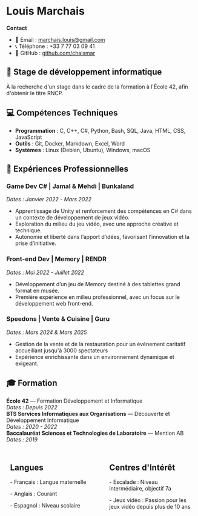 # Louis Marchais

**Contact**  
- 📧 Email : marchais.louis@gmail.com  
- 📞 Téléphone : +33 7 77 03 09 41  
- 🐙 GitHub : [github.com/chaismar](https://github.com/chaismar)
## 🎯 Stage de développement informatique
À la recherche d'un stage dans le cadre de la formation à l'École 42, afin d'obtenir le titre RNCP. 
## 💻 Compétences Techniques
- **Programmation** : C, C++, C#, Python, Bash, SQL, Java, HTML, CSS, JavaScript  
- **Outils** : Git, Docker, Markdown, Excel, Word  
- **Systèmes** : Linux (Debian, Ubuntu), Windows, macOS
## 🧠 Expériences Professionnelles
### Game Dev C# | Jamal & Mehdi | Bunkaland  
*Dates : Janvier 2022 - Mars 2022*  
- Apprentissage de Unity et renforcement des compétences en C# dans un contexte de développement de jeux vidéo.  
- Exploration du milieu du jeu vidéo, avec une approche créative et technique.  
- Autonomie et liberté dans l’apport d’idées, favorisant l’innovation et la prise d’initiative.  
### Front-end Dev | Memory | RENDR  
*Dates : Mai 2022 - Juillet 2022*  
- Développement d’un jeu de Memory destiné à des tablettes grand format en musée.  
- Première expérience en milieu professionnel, avec un focus sur le développement web front-end.
### Speedons | Vente & Cuisine | Guru
*Dates : Mars 2024 & Mars 2025*
- Gestion de la vente et de la restauration pour un événement caritatif accueillant jusqu'à 3000 spectateurs
- Expérience enrichissante dans un environnement dynamique et exigeant.
## 🎓 Formation
**École 42** — Formation Développement et Informatique  
*Dates : Depuis 2022*  
**BTS Services Informatiques aux Organisations** — Découverte et Développement Informatique  
*Dates : 2020 - 2022*  
**Baccalauréat Sciences et Technologies de Laboratoire** — Mention AB  
*Dates : 2019*  

<div style="display: flex; gap: 20px;">
  <div style="flex: 1; padding: 10px; solid black;">
    <h2>Langues</h2>
    <p> - Français : Langue maternelle</p>
    <p> - Anglais  : Courant</p>
    <p> - Espagnol : Niveau scolaire</p>
  </div>
  <div style="flex: 1; padding: 10px; solid black;">
    <h2> Centres d'Intérêt </h2>
    <p> - Escalade : Niveau intermédiaire, objectif 7a</p>
    <p> - Jeux vidéo : Passion pour les jeux vidéo depuis plus de 10 ans</p>
  </div>
</div>